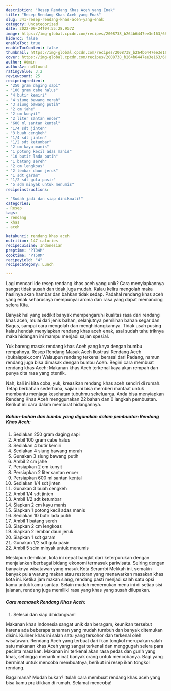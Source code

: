 ```yaml
---
description: "Resep Rendang Khas Aceh yang Enak"
title: "Resep Rendang Khas Aceh yang Enak"
slug: 341-resep-rendang-khas-aceh-yang-enak
category: Uncategorized
date: 2022-09-24T04:55:28.957Z
image: https://img-global.cpcdn.com/recipes/2008738_b264b6447ee3e163/680x482cq70/rendang-khas-aceh-foto-resep-utama.jpg
hideToc: false
enableToc: true
enableTocContent: false
thumbnail: https://img-global.cpcdn.com/recipes/2008738_b264b6447ee3e163/680x482cq70/rendang-khas-aceh-foto-resep-utama.jpg
cover: https://img-global.cpcdn.com/recipes/2008738_b264b6447ee3e163/680x482cq70/rendang-khas-aceh-foto-resep-utama.jpg
author: Admin
authorAv: notfound
ratingvalue: 3.2
reviewcount: 25
recipeingredient:
- "250 gram daging sapi"
- "100 gram cabe halus"
- "4 butir kemiri"
- "4 siung bawang merah"
- "3 siung bawang putih"
- "2 cm jahe"
- "2 cm kunyit"
- "2 liter santan encer"
- "600 ml santan kental"
- "1/4 sdt jinten"
- "3 buah cengkeh"
- "1/4 sdt jinten"
- "1/2 sdt ketumbar"
- "2 cm kayu manis"
- "1 potong kecil adas manis"
- "10 butir lada putih"
- "1 batang sereh"
- "2 cm lengkoas"
- "2 lembar daun jeruk"
- "1 sdt garam"
- "1/2 sdt gula pasir"
- "5 sdm minyak untuk menumis"
recipeinstructions:

- "Sudah jadi dan siap dinikmati!"
categories:
- Resep
tags:
- rendang
- khas
- aceh

katakunci: rendang khas aceh 
nutrition: 147 calories
recipecuisine: Indonesian
preptime: "PT34M"
cooktime: "PT50M"
recipeyield: "4"
recipecategory: Lunch

---
```





Lagi mencari ide resep rendang khas aceh yang unik? Cara menyiapkannya sangat tidak susah dan tidak juga mudah. Kalau keliru mengolah maka hasilnya akan hambar dan bahkan tidak sedap. Padahal rendang khas aceh yang enak seharusnya mempunyai aroma dan rasa yang dapat memancing selera Kita.





Banyak hal yang sedikit banyak mempengaruhi kualitas rasa dari rendang khas aceh, mulai dari jenis bahan, selanjutnya pemilihan bahan segar dan Bagus, sampai cara mengolah dan menghidangkannya. Tidak usah pusing kalau hendak menyiapkan rendang khas aceh enak,      asal sudah tahu triknya maka hidangan ini mampu menjadi sajian spesial.














Yuk bareng masak rendang khas Aceh yang kaya dengan bumbu rempahnya. Resep Rendang Masak Aceh Ilustrasi Rendang Aceh (bukalapak.com) Walaupun rendang terkenal berasal dari Padang, namun rendang juga bisa dimasak dengan bumbu Aceh. Begini cara membuat rendang khas Aceh: Makanan khas Aceh terkenal kaya akan rempah dan punya cita rasa yang otentik.






Nah, kali ini kita coba, yuk, kreasikan rendang khas aceh sendiri di rumah. Tetap berbahan sederhana, sajian ini bisa memberi manfaat untuk membantu menjaga kesehatan tubuhmu sekeluarga. Anda bisa menyiapkan Rendang Khas Aceh menggunakan 22 bahan dan 0 langkah pembuatan. Berikut ini cara dalam membuat hidangannya.

<!--inarticleads1-->

##### Bahan-bahan dan bumbu yang digunakan dalam pembuatan Rendang Khas Aceh:

1. Sediakan 250 gram daging sapi
1. Ambil 100 gram cabe halus
1. Sediakan 4 butir kemiri
1. Sediakan 4 siung bawang merah
1. Gunakan 3 siung bawang putih
1. Ambil 2 cm jahe
1. Persiapkan 2 cm kunyit
1. Persiapkan 2 liter santan encer
1. Persiapkan 600 ml santan kental
1. Sediakan 1/4 sdt jinten
1. Gunakan 3 buah cengkeh
1. Ambil 1/4 sdt jinten
1. Ambil 1/2 sdt ketumbar
1. Siapkan 2 cm kayu manis
1. Siapkan 1 potong kecil adas manis
1. Sediakan 10 butir lada putih
1. Ambil 1 batang sereh
1. Siapkan 2 cm lengkoas
1. Siapkan 2 lembar daun jeruk
1. Siapkan 1 sdt garam
1. Gunakan 1/2 sdt gula pasir
1. Ambil 5 sdm minyak untuk menumis


Meskipun demikian, kota ini cepat bangkit dari keterpurukan dengan menjalankan berbagai bidang ekonomi termasuk pariwisata. Seiring dengan banyaknya wisatawan yang masuk Kota Serambi Mekkah ini, semakin banyak pula warung makan atau restoran yang menawarkan masakan khas kota ini. Ketika jam makan siang, rendang pasti menjadi salah satu opsi kamu untuk kamu santap. Selain mudah menemukan menu ini di setiap sisi jalanan, rendang juga memiliki rasa yang khas yang susah dilupakan. 

<!--inarticleads2-->

##### Cara memasak Rendang Khas Aceh:


1. Selesai dan siap dihidangkan!

Makanan khas Indonesia sangat unik dan beragam, keunikan tersebut karena ada beberapa tanaman yang mudah tumbuh dan banyak ditemukan disini. Kuliner khas ini salah satu yang tersohor dan terkenal oleh wisatawan. Rendang Aceh yang terbuat dari ikan tongkol merupakan salah satu makanan khas Aceh yang sangat terkenal dan menggugah selera para pecinta masakan. Makanan ini terkenal akan rasa pedas dan gurih yang khas, sehingga menarik minat banyak orang untuk mencobanya. Bagi yang berminat untuk mencoba membuatnya, berikut ini resep ikan tongkol rendang. 

Bagaimana? Mudah bukan? Itulah cara membuat rendang khas aceh yang bisa kamu praktikkan di rumah. Selamat mencoba!
